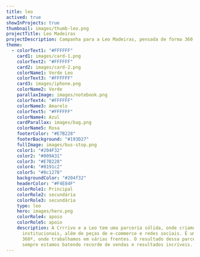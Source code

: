 ```yaml
---
title: leo
actived: true
showInProjects: true
thumbnail: images/thumb-leo.png
projectTitle: Leo Madeiras
projectDescription: Campanha para a Leo Madeiras, pensada de forma 360. Unindo social, e-commerce e campanha publicitária para a Leoquidação, que já é um clássico de vendas da marca e que em 2024, foi um sucesso absoluto.
theme:
  - colorText1: "#FFFFFF"
    card1: images/card-1.png
    colorText2: "#FFFFFF"
    card2: images/card-2.png
    colorName1: Verde Leo
    colorText3: "#FFFFFF"
    card3: images/iphone.png
    colorName2: Verde
    parallaxImage: images/notebook.png
    colorText4: "#FFFFFF"
    colorName3: Amarelo
    colorText5: "#FFFFFF"
    colorName4: Azul
    cardParallax: images/bag.png
    colorName5: Rosa
    footerColor: "#E7B228"
    footerBackground: "#193D27"
    fullImage: images/bus-stop.png
    color1: "#204F32"
    color2: "#009A31"
    color3: "#E7B228"
    color4: "#0191c2"
    color5: "#8c1278"
    backgroundColor: "#204f32"
    headerColor: "#F4E84F"
    colorRole1: Principal
    colorRole2: secundária
    colorRole3: secundária
    type: leo
    hero: images/hero.png
    colorRole4: apoio
    colorRole5: apoio
    description: A Crrrivo e a Leo tem uma parceria sólida, onde criamos campanhas
      institucionais, além de peças de e-commerce e redes sociais. É um projeto
      360º, onde trabalhamos em várias frentes. O resultado dessa parceria é que
      sempre estamos batendo recorde de vendas e resultados incríveis.
---
```


